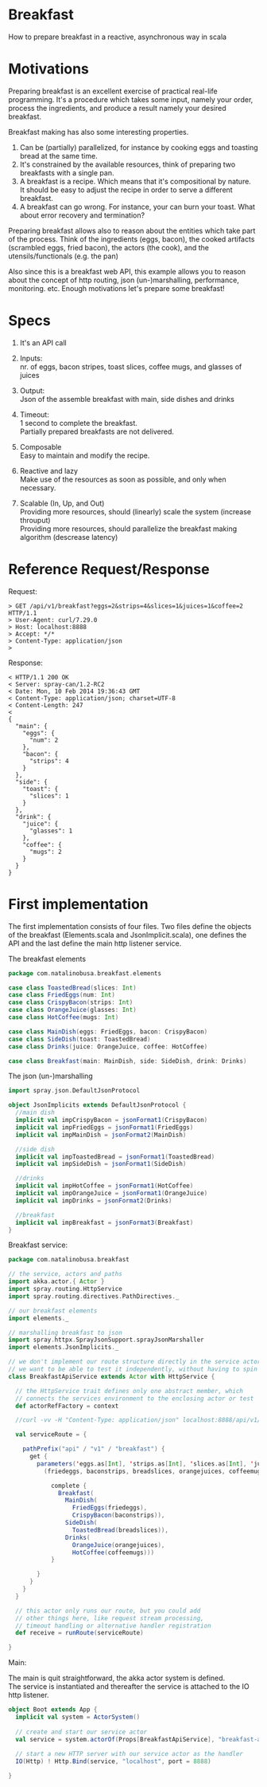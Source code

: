 Breakfast
=========

How to prepare breakfast in a reactive, asynchronous way in scala

Motivations
============

Preparing breakfast is an excellent exercise of practical real-life programming. It's a procedure which takes some input, namely your order, process the ingredients, and produce a result namely your desired breakfast.

Breakfast making has also some interesting properties. 

1. Can be (partially) parallelized, for instance by cooking eggs and toasting bread at the same time. 
2. It's constrained by the available resources, think of preparing two breakfasts with a single pan. 
3. A breakfast is a recipe. Which means that it's compositional by nature.   
   It should be easy to adjust the recipe in order to serve a different breakfast.
4. A breakfast can go wrong. For instance, your can burn your toast. What about error recovery and termination?

Preparing breakfast allows also to reason about the entities which take part of the process. 
Think of the ingredients (eggs, bacon), the cooked artifacts (scrambled eggs, fried bacon), the actors (the cook), and the utensils/functionals (e.g. the pan)

Also since this is a breakfast web API, this example allows you to reason about the concept of http routing, json (un-)marshalling, performance, monitoring. etc.
Enough motivations let's prepare some breakfast!

Specs
============
1. It's an API call

2. Inputs:   
	nr. of eggs, bacon stripes, toast slices, coffee mugs, and glasses of juices

3. Output:   
	Json of the assemble breakfast with main, side dishes and drinks

4. Timeout:   
	1 second to complete the breakfast.   
	Partially prepared breakfasts are not delivered.

5. Composable   
	Easy to maintain and modify the recipe.

6. Reactive and lazy   
	Make use of the resources as soon as possible, and only when necessary.

7. Scalable (In, Up, and Out)   
	Providing more resources, should (linearly) scale the system (increase throuput)   
	Providing more resources, should parallelize the breakfast making algorithm (descrease latency)

Reference Request/Response
============
Request:

	> GET /api/v1/breakfast?eggs=2&strips=4&slices=1&juices=1&coffee=2 HTTP/1.1
	> User-Agent: curl/7.29.0
	> Host: localhost:8888
	> Accept: */*
	> Content-Type: application/json
	> 

Response:

	< HTTP/1.1 200 OK
	< Server: spray-can/1.2-RC2
	< Date: Mon, 10 Feb 2014 19:36:43 GMT
	< Content-Type: application/json; charset=UTF-8
	< Content-Length: 247
	< 
	{
	  "main": {
	    "eggs": {
	      "num": 2
	    },
	    "bacon": {
	      "strips": 4
	    }
	  },
	  "side": {
	    "toast": {
	      "slices": 1
	    }
	  },
	  "drink": {
	    "juice": {
	      "glasses": 1
	    },
	    "coffee": {
	      "mugs": 2
	    }
	  }
	}

First implementation
============

The first implementation consists of four files. Two files define the objects of the breakfast (Elements.scala and JsonImplicit.scala), one defines the API and the last define the main http listener service.

The breakfast elements
```scala
package com.natalinobusa.breakfast.elements

case class ToastedBread(slices: Int)
case class FriedEggs(num: Int)
case class CrispyBacon(strips: Int)
case class OrangeJuice(glasses: Int)
case class HotCoffee(mugs: Int)

case class MainDish(eggs: FriedEggs, bacon: CrispyBacon)
case class SideDish(toast: ToastedBread)
case class Drinks(juice: OrangeJuice, coffee: HotCoffee)

case class Breakfast(main: MainDish, side: SideDish, drink: Drinks)
```

The json (un-)marshalling

```scala
import spray.json.DefaultJsonProtocol

object JsonImplicits extends DefaultJsonProtocol {
  //main dish
  implicit val impCrispyBacon = jsonFormat1(CrispyBacon)
  implicit val impFriedEggs = jsonFormat1(FriedEggs)
  implicit val impMainDish = jsonFormat2(MainDish)

  //side dish
  implicit val impToastedBread = jsonFormat1(ToastedBread)
  implicit val impSideDish = jsonFormat1(SideDish)

  //drinks
  implicit val impHotCoffee = jsonFormat1(HotCoffee)
  implicit val impOrangeJuice = jsonFormat1(OrangeJuice)
  implicit val impDrinks = jsonFormat2(Drinks)

  //breakfast
  implicit val impBreakfast = jsonFormat3(Breakfast)
}
```


Breakfast service:

```scala
package com.natalinobusa.breakfast

// the service, actors and paths
import akka.actor.{ Actor }
import spray.routing.HttpService
import spray.routing.directives.PathDirectives._

// our breakfast elements
import elements._

// marshalling breakfast to json
import spray.httpx.SprayJsonSupport.sprayJsonMarshaller
import elements.JsonImplicits._

// we don't implement our route structure directly in the service actor because
// we want to be able to test it independently, without having to spin up an actor
class BreakfastApiService extends Actor with HttpService {

  // the HttpService trait defines only one abstract member, which
  // connects the services environment to the enclosing actor or test
  def actorRefFactory = context

  //curl -vv -H "Content-Type: application/json" localhost:8888/api/v1/breakfast?eggs=2&strips=4&slices=1&juices=1&coffee=2

  val serviceRoute = {

    pathPrefix("api" / "v1" / "breakfast") {
      get {
        parameters('eggs.as[Int], 'strips.as[Int], 'slices.as[Int], 'juices.as[Int], 'coffee.as[Int]) {
          (friedeggs, baconstrips, breadslices, orangejuices, coffeemugs) =>

            complete {
              Breakfast(
                MainDish(
                  FriedEggs(friedeggs),
                  CrispyBacon(baconstrips)),
                SideDish(
                  ToastedBread(breadslices)),
                Drinks(
                  OrangeJuice(orangejuices),
                  HotCoffee(coffeemugs)))
            }

        }
      }
    }
  }

  // this actor only runs our route, but you could add
  // other things here, like request stream processing,
  // timeout handling or alternative handler registration
  def receive = runRoute(serviceRoute)

}
```

Main:

The main is quit straightforward, the akka actor system is defined.   
The service is instantiated and thereafter the service is attached to the IO http listener.


```scala
object Boot extends App {
  implicit val system = ActorSystem()
  
  // create and start our service actor
  val service = system.actorOf(Props[BreakfastApiService], "breakfast-api-service")
  
  // start a new HTTP server with our service actor as the handler
  IO(Http) ! Http.Bind(service, "localhost", port = 8888)

}
```



	